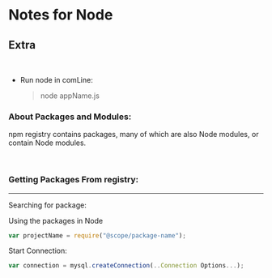 <head>

  <h1> Notes for Node</h1>
  
</head>

<h2>Extra</H2>

</br>

- Run node in comLine:
  > node appName.js

<div>
  <h3>About Packages and Modules:</h3>
  <p>npm registry contains packages, many of which are also Node modules, or contain Node modules.</p>
  </br>
  <h3>Getting Packages From registry:</h3>

---

Searching for package:

Using the packages in Node

```js
var projectName = require("@scope/package-name");
```

Start Connection:

```js
var connection = mysql.createConnection(..Connection Options...);
```

</div>
